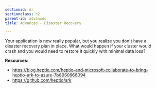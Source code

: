 ```yaml
---
sectionid: dr
sectionclass: h2
parent-id: advanced
title: Advanced - Disaster Recovery

---
```


Your application is now really popular, but you realize you don't have a disaster recovery plan in place. What would happen if your cluster would crash and you would need to restore it quickly with minimal data loss?

**Resources:**
- <https://blog.heptio.com/heptio-and-microsoft-collaborate-to-bring-heptio-ark-to-azure-7b8960666094>
- <https://github.com/heptio/ark>